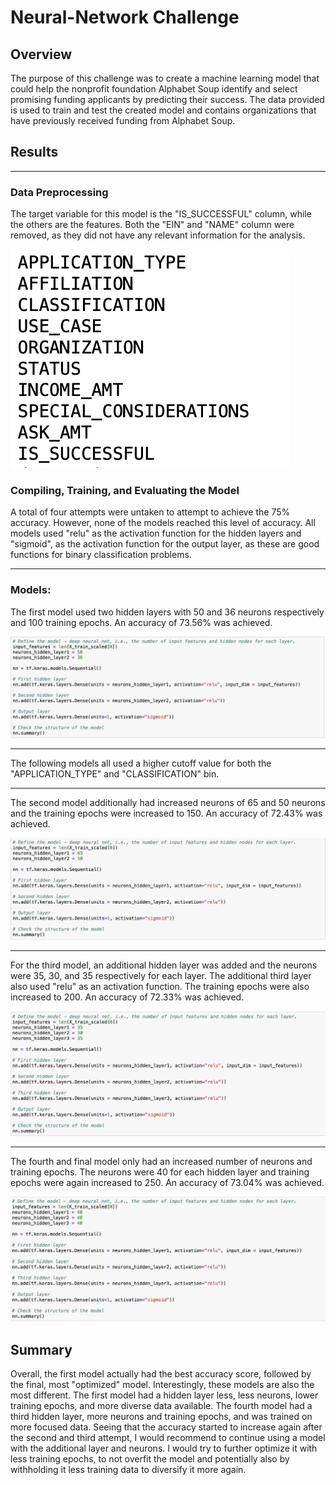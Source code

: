 # Neural-Network Challenge

## **Overview**
The purpose of this challenge was to create a machine learning model that could help the nonprofit foundation Alphabet Soup identify and select promising funding applicants by predicting their success. The data provided is used to train and test the created model and contains organizations that have previously received funding from Alphabet Soup.

## **Results**

---

### Data Preprocessing
The target variable for this model is the "IS_SUCCESSFUL" column, while the others are the features. Both the "EIN" and "NAME" column were removed, as they did not have any relevant information for the analysis. 

![Getting Started](images/Columns.png)

### Compiling, Training, and Evaluating the Model
A total of four attempts were untaken to attempt to achieve the 75% accuracy. However, none of the models reached this level of accuracy. All models used "relu" as the activation function for the hidden layers and "sigmoid", as the activation function for the output layer, as these are good functions for binary classification problems. 

--- 

### **Models:**
The first model used two hidden layers with 50 and 36 neurons respectively and 100 training epochs. An accuracy of 73.56% was achieved. 

![Getting Started](Images/Model_1.png)

---

The following models all used a higher cutoff value for both the "APPLICATION_TYPE" and "CLASSIFICATION" bin. 

---

The second model additionally had increased neurons of 65 and 50 neurons and the training epochs were increased to 150. An accuracy of 72.43% was achieved. 

![Getting Started](Images/Model_2.png)

---

For the third model, an additional hidden layer was added and the neurons were 35, 30, and 35 respectively for each layer. The additional third layer also used "relu" as an activation function. The training epochs were also increased to 200. An accuracy of 72.33% was achieved. 

![Getting Started](Images/Model_3.png)

--- 

The fourth and final model only had an increased number of neurons and training epochs. The neurons were 40 for each hidden layer and training epochs were again increased to 250. An accuracy of 73.04% was achieved. 

![Getting Started](Images/Model_4.png)


## **Summary**
Overall, the first model actually had the best accuracy score, followed by the final, most "optimized" model. Interestingly, these models are also the most different. The first model had a hidden layer less, less neurons, lower training epochs, and more diverse data available. The fourth model had a third hidden layer, more neurons and training epochs, and was trained on more focused data. Seeing that the accuracy started to increase again after the second and third attempt, I would recommend to continue using a model with the additional layer and neurons. I would try to further optimize it with less training epochs, to not overfit the model and potentially also by withholding it less training data to diversify it more again. 
